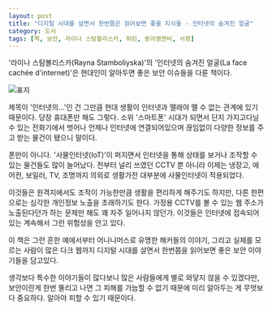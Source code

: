 ```yaml
---
layout: post
title: "디지털 시대를 살면서 한번쯤은 읽어보면 좋을 지식들 - 인터넷의 숨겨진 얼굴"
category: 도서
tags: [책, 보안, 라이나 스탐볼리스카, 허린, 동아엠앤비, 서평]
---
```


'라이나 스탐볼리스카(Rayna Stamboliyska)'의
'인터넷의 숨겨진 얼굴(La face cachée d'internet)'은
현대인이 알아두면 좋은 보안 이슈들을 다룬 책이다.

![표지](https://lh3.googleusercontent.com/c5qhqX_OuhFuIsfwS9d2D_fWYmTa8AbrAwSYH0RwYcd5ihVEw0NA10n15ZvexOgTAhfbc0Nr64Odyw=s480)

제목이 '인터넷의...'인 건
그만큼 현대 생활이 인터넷과 뗄래야 뗄 수 없는 관계에 있기 때문이다.
당장 휴대폰만 해도 그렇다.
소위 '스마트폰' 시대가 되면서
단지 가지고다닐 수 있는 전화기에서 벗어나
언제나 인터넷에 연결되어있으며
끊임없이 다양한 정보를 주고 받는 물건이 됐으니 말이다.

폰만이 아니다.
'사물인터넷(IoT)'이 퍼지면서 인터넷을 통해 상태를 보거나 조작할 수 있는 물건들도 많이 늘어났다.
전부터 널리 쓰였던 CCTV 뿐 아니라 이제는 냉장고, 에어컨, 보일러, TV, 조명까지
의외로 생활가전 대부분에 사물인터넷이 적용되었다.

이것들은 원격지에서도 조작이 가능한만큼 생활을 편리하게 해주기도 하지만,
다른 한편으로는 심각한 개인정보 노출을 초래하기도 한다.
가정용 CCTV를 볼 수 있는 웹 주소가 노출된다던가 하는 문제만 해도 꽤 자주 일어나지 않던가.
이것들은 인터넷에 접속되어있는 계속해서 그런 위험성을 안고 있다.

이 책은 그런 흔한 예에서부터
어나니머스로 유명한 해커들의 이야기,
그리고 실체를 모르는 사람이 많은 다크 웹까지
디지털 시대를 살면서 한번쯤을 읽어보면 좋은 보안 이야기들을 담고있다.

생각보다 특수한 이야기들이 많다보니
많은 사람들에게 별로 와닿지 않을 수 있겠다만,
보안이란게 한번 뚤리고 나면 그 피해를 가늠할 수 없기 때문에
미리 알아두는 게 무엇보다 중요하다.
알아야 피할 수 있기 때문이다.
